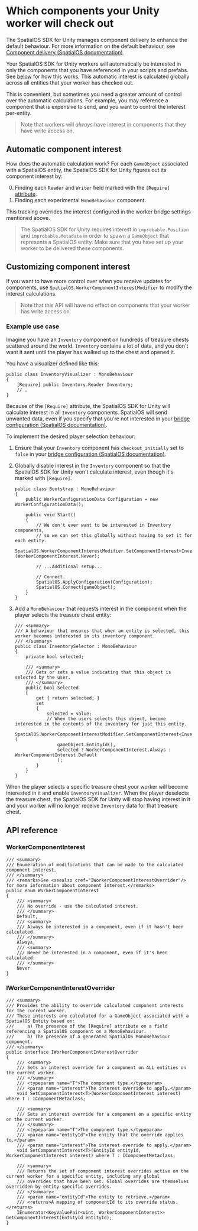 # Which components your Unity worker will check out

The SpatialOS SDK for Unity manages component delivery to enhance the default behaviour.
For more information on the default behaviour, see [Component delivery (SpatialOS documentation)](https://docs.improbable.io/reference/13.0/shared/worker-configuration/bridge-config#component-delivery).

Your SpatialOS SDK for Unity workers will automatically be interested in only the components that you have referenced in your scripts and prefabs.
See [below](#automatic-component-interest) for how this works.
This automatic interest is calculated globally across all entities that your worker has checked out.

This is convenient, but sometimes you need a greater amount of control over the automatic calculations.
For example, you may reference a component that is expensive to send, and you want to control the interest per-entity.

> Note that workers will *always* have interest in components that they have write access on.

## Automatic component interest

How does the automatic calculation work?
For each `GameObject` associated with a SpatialOS entity, the SpatialOS SDK for Unity figures out its component interest by:

0. Finding each `Reader` and `Writer` field marked with the `[Require]` [attribute](../interact-with-world/interact-components.md).
0. Finding each experimental `MonoBehaviour` component.

This tracking overrides the interest configured in the worker bridge settings mentioned above.

> The SpatialOS SDK for Unity requires interest in `improbable.Position` and `improbable.Metadata` in order to
spawn a `GameObject` that represents a SpatialOS entity. Make sure that you have set up your worker to be delivered these components.

## Customizing component interest

If you want to have more control over when you receive updates for components, use `SpatialOS.WorkerComponentInterestModifier`
to modify the interest calculations.

> Note that this API will have no effect on components that your worker has write access on.

### Example use case

Imagine you have an `Inventory` component on hundreds of treasure chests scattered around the world.
`Inventory` contains a lot of data, and you don't want it sent until the player has walked up to the chest and opened it.

You have a visualizer defined like this:

```
public class InventoryVisualizer : MonoBehaviour
{
    [Require] public Inventory.Reader Inventory;
    // …
}
```

Because of the `[Require]` attribute, the SpatialOS SDK for Unity will calculate interest in all `Inventory`
components. SpatialOS will send unwanted data, even if you specify that you're not interested in your [bridge configuration (SpatialOS documentation)](https://docs.improbable.io/reference/13.0/shared/worker-configuration/bridge-config#component-delivery).

To implement the desired player selection behaviour:

1. Ensure that your `Inventory` component has `checkout_initially` set to `false` in your
[bridge configuration (SpatialOS documentation)](https://docs.improbable.io/reference/13.0/shared/worker-configuration/bridge-config#components-to-check-out-initially).

2. Globally disable interest in the `Inventory` component so that the SpatialOS SDK for Unity won't calculate interest,
even though it's marked with `[Require]`.

    ```
    public class Bootstrap : MonoBehaviour
    {
        public WorkerConfigurationData Configuration = new WorkerConfigurationData();

        public void Start()
        {
            // We don't ever want to be interested in Inventory components,
            // so we can set this globally without having to set it for each entity.
            SpatialOS.WorkerComponentInterestModifier.SetComponentInterest<Inventory>(WorkerComponentInterest.Never);

            // ...Additional setup...

            // Connect.
            SpatialOS.ApplyConfiguration(Configuration);
            SpatialOS.Connect(gameObject);
        }
    }
    ```

3. Add a `MonoBehaviour` that requests interest in the component when the player selects the treasure chest entity:

    ```
    /// <summary>
    /// A behaviour that ensures that when an entity is selected, this worker becomes interested in its inventory component.
    /// </summary>
    public class InventorySelector : MonoBehaviour
    {
        private bool selected;

        /// <summary>
        /// Gets or sets a value indicating that this object is selected by the user.
        /// </summary>
        public bool Selected
        {
            get { return selected; }
            set
            {
                selected = value;
                // When the users selects this object, become interested in the contents of the inventory for just this entity.
                SpatialOS.WorkerComponentInterestModifier.SetComponentInterest<Inventory>(
                    gameObject.EntityId(),
                    selected ? WorkerComponentInterest.Always : WorkerComponentInterest.Default
                    );
            }
        }
    }
    ```

When the player selects a specific treasure chest your worker will become interested in it and enable `InventoryVisualizer`.
When the player deselects the treasure chest, the SpatialOS SDK for Unity will stop having interest in it and your worker will no
longer receive `Inventory` data for that treasure chest.

## API reference

### WorkerComponentInterest

```
/// <summary>
/// Enumeration of modifications that can be made to the calculated component interest.
/// </summary>
/// <remarks>See <seealso cref="IWorkerComponentInterestOverrider"/> for more information about component interest.</remarks>
public enum WorkerComponentInterest
{
    /// <summary>
    /// No override - use the calculated interest.
    /// </summary>
    Default,
    /// <summary>
    /// Always be interested in a component, even if it hasn't been calculated.
    /// </summary>
    Always,
    /// <summary>
    /// Never be interested in a component, even if it's been calculated.
    /// </summary>
    Never
}
```

### IWorkerComponentInterestOverrider

```
/// <summary>
/// Provides the ability to override calculated component interests for the current worker.
/// These interests are calculated for a GameObject associated with a SpatialOS Entity based on:
///     a) The presence of the [Require] attribute on a field referencing a SpatialOS component on a MonoBehaviour.
///     b) The presence of a generated SpatialOS MonoBehaviour component.
/// </summary>
public interface IWorkerComponentInterestOverrider
{
    /// <summary>
    /// Sets an interest override for a component on ALL entities on the current worker.
    /// </summary>
    /// <typeparam name="T">The component type.</typeparam>
    /// <param name="interest">The interest override to apply.</param>
    void SetComponentInterest<T>(WorkerComponentInterest interest) where T : IComponentMetaclass;

    /// <summary>
    /// Sets an interest override for a component on a specific entity on the current worker.
    /// </summary>
    /// <typeparam name="T">The component type.</typeparam>
    /// <param name="entityId">The entity that the override applies to.</param>
    /// <param name="interest">The interest override to apply.</param>
    void SetComponentInterest<T>(EntityId entityId, WorkerComponentInterest interest) where T : IComponentMetaclass;

    /// <summary>
    /// Returns the set of component interest overrides active on the current worker for a specific entity, including any global
    /// overrides that have been set. Global overrides are themselves overridden by entity-specific overrides.
    /// </summary>
    /// <param name="entityId">The entity to retrieve.</param>
    /// <returns>A mapping of componentId to its override status.</returns>
    IEnumerator<KeyValuePair<uint, WorkerComponentInterest>> GetComponentInterest(EntityId entityId);
}
```
